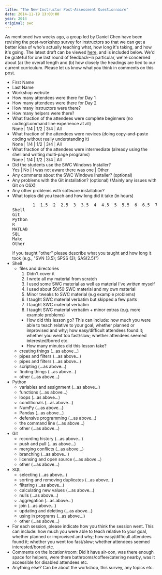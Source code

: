 ```yaml
---
title: "The New Instructor Post-Assessment Questionnaire"
date: 2014-11-19 13:00:00
year: 2014
original: swc
---
```

<p>
  As mentioned two weeks ago,
  a group led by Daniel Chen have been revising the post-workshop survey for instructors
  so that we can get a better idea of who's actually teaching what,
  how long it's taking,
  and how it's going.
  The latest draft can be viewed <a href="http://goo.gl/forms/nwV8yZl3sb">here</a>,
  and is included below.
  We'd be grateful for one last round of feedback–in particular,
  we're concerned about (a) the overall length
  and (b) how closely the headings are tied to our current curriculum.
  Please let us know what you think in comments on this post.
</p>
<ul>
  <li>First Name</li>
  <li>Last Name</li>
  <li>Workshop website</li>
  <li>How many attendees were there for Day 1</li>
  <li>How many attendees were there for Day 2</li>
  <li>How many instructors were there?</li>
  <li>How many helpers were there?</li>
  <li>What fraction of the attendees were complete beginners (no coding/command line experience at all)
    <br/>
    None | 1/4 | 1/2 | 3/4 | All
  </li>
  <li>What fraction of the attendees were novices (doing copy-and-paste coding without really understanding it)
    <br/>
    None | 1/4 | 1/2 | 3/4 | All
  </li>
  <li>What fraction of the attendees were intermediate (already using the shell and writing multi-page programs)
    <br/>
    None | 1/4 | 1/2 | 3/4 | All
  </li>
  <li>Did the students use the SWC Windows Installer?
    <br/>
    Yes | No | I was not aware there was one | Other
  </li>
  <li>Any comments about the SWC Windows Installer? (optional)</li>
  <li>Any problems with the Git installation? (optional) (Mainly any issues with Git on OSX)</li>
  <li>Any other problems with software installation?</li>
  <li>What topics did you teach and how long did it take (in hours)
<pre>
        1  1.5  2  2.5  3  3.5  4  4.5  5  5.5  6  6.5  7  7.5  N/A
Shell
Git
Python
R
MATLAB
SQL
Make
Other
</pre>
    If you taught "other" please describe what you taught and how long it took (e.g., "SVN (3.5); SPSS (3); SAS(2.5)")
  </li>
  <li>Shell
    <ul>
      <li>files and directories
	<ol>
	  <li>Didn't cover it</li>
	  <li>I wrote all my material from scratch</li>
	  <li>I used some SWC material as well as material I've written myself</li>
	  <li>I used about 50/50 SWC material and my own material</li>
	  <li>Minor tweaks to SWC material (e.g example problems)</li>
	  <li>I taught SWC material verbatim but skipped a few parts</li>
	  <li>I taught SWC material verbatim</li>
	  <li>I taught SWC material verbatim + minor extras (e.g. more example problems)</li>
	</ol>
	<ul>
	  <li>How did this lesson go? This can include: how much you were able to teach relative to your goal, whether planned or improvised and why; how easy/difficult attendees found it; whether you went too fast/slow; whether attendees seemed interested/bored etc.</li>
	  <li>How many minutes did this lesson take?</li>
	</ul>
      </li>
      <li>creating things (...as above...)</li>
      <li>pipes and filters (...as above...)</li>
      <li>pipes and filters (...as above...)</li>
      <li>scripting (...as above...)</li>
      <li>finding things (...as above...)</li>
      <li>other (...as above...)</li>
    </ul>
  </li>
  <li>Python
    <ul>
      <li>variables and assignment (...as above...)</li>
      <li>functions (...as above...)</li>
      <li>loops (...as above...)</li>
      <li>conditionals (...as above...)</li>
      <li>NumPy (...as above...)</li>
      <li>Pandas (...as above...)</li>
      <li>defensive programming (...as above...)</li>
      <li>the command line (...as above...)</li>
      <li>other (...as above...)</li>
    </ul>
  </li>
  <li>Git
    <ul>
      <li>recording history (...as above...)</li>
      <li>push and pull (...as above...)</li>
      <li>merging conflicts (...as above...)</li>
      <li>branching (...as above...)</li>
      <li>licensing and open source (...as above...)</li>
      <li>other (...as above...)</li>
    </ul>
  </li>
  <li>SQL
    <ul>
      <li>selecting (...as above...)</li>
      <li>sorting and removing duplicates (...as above...)</li>
      <li>filtering (...as above...)</li>
      <li>calculating new values (...as above...)</li>
      <li>nulls (...as above...)</li>
      <li>aggregation (...as above...)</li>
      <li>join (...as above...)</li>
      <li>updating and deleting (...as above...)</li>
      <li>using in programs (...as above...)</li>
      <li>other (...as above...)</li>
    </ul>
  </li>
  <li>
    For each session, please indicate how you think the session went.
    This can include: how much you were able to teach relative to your goal, whether planned or improvised and why; how easy/difficult attendees found it; whether you went too fast/slow; whether attendees seemed interested/bored etc.
  </li>
  <li>
    Comments on the location/room:
    Did it have air-con, was there enough space for helpers, were there bathrooms/coffee/catering nearby, was it accessible for disabled attendees etc.
  </li>
  <li>Anything else? Can be about the workshop, this survey, any topics etc.</li>
</ul>

